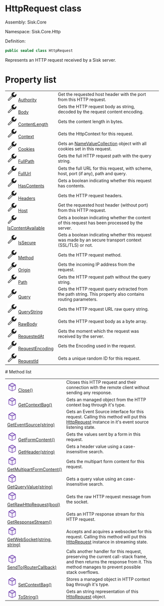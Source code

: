 <!--

Copyrights 2023 Sisk Framework - CypherPotato
Published under MIT license

!!! DO NOT EDIT THIS FILE !!!
This file was generated by a tool in the Sisk package. To edit the information in this documentation,
edit the XML documentation present in the Sisk source code.

-->

# HttpRequest class
Assembly: Sisk.Core

Namespace: Sisk.Core.Http

Definition:

```cs
public sealed class HttpRequest
```

Represents an HTTP request received by a Sisk server.

# Property list
<table>
    <tbody>
<tr>
    <td width="33%">
        <img class="icon" src="/assets/img/icons/property.svg">
        <a href="/read?q=/contents/spec/Sisk.Core.Http.HttpRequest.Authority.md">
            Authority
        </a>
    </td>
    <td>
        Get the requested host header with the port from this HTTP request.
    <td>
</tr>
<tr>
    <td width="33%">
        <img class="icon" src="/assets/img/icons/property.svg">
        <a href="/read?q=/contents/spec/Sisk.Core.Http.HttpRequest.Body.md">
            Body
        </a>
    </td>
    <td>
        Gets the HTTP request body as string, decoded by the request content encoding.
    <td>
</tr>
<tr>
    <td width="33%">
        <img class="icon" src="/assets/img/icons/property.svg">
        <a href="/read?q=/contents/spec/Sisk.Core.Http.HttpRequest.ContentLength.md">
            ContentLength
        </a>
    </td>
    <td>
        Gets the content length in bytes.
    <td>
</tr>
<tr>
    <td width="33%">
        <img class="icon" src="/assets/img/icons/property.svg">
        <a href="/read?q=/contents/spec/Sisk.Core.Http.HttpRequest.Context.md">
            Context
        </a>
    </td>
    <td>
        Gets the HttpContext for this request.
    <td>
</tr>
<tr>
    <td width="33%">
        <img class="icon" src="/assets/img/icons/property.svg">
        <a href="/read?q=/contents/spec/Sisk.Core.Http.HttpRequest.Cookies.md">
            Cookies
        </a>
    </td>
    <td>
        Gets an <a href="https://learn.microsoft.com/en-us/dotnet/api/System.Collections.Specialized.NameValueCollection">NameValueCollection</a> object with all cookies set in this request.
    <td>
</tr>
<tr>
    <td width="33%">
        <img class="icon" src="/assets/img/icons/property.svg">
        <a href="/read?q=/contents/spec/Sisk.Core.Http.HttpRequest.FullPath.md">
            FullPath
        </a>
    </td>
    <td>
        Gets the full HTTP request path with the query string.
    <td>
</tr>
<tr>
    <td width="33%">
        <img class="icon" src="/assets/img/icons/property.svg">
        <a href="/read?q=/contents/spec/Sisk.Core.Http.HttpRequest.FullUrl.md">
            FullUrl
        </a>
    </td>
    <td>
        Gets the full URL for this request, with scheme, host, port (if any), path and query.
    <td>
</tr>
<tr>
    <td width="33%">
        <img class="icon" src="/assets/img/icons/property.svg">
        <a href="/read?q=/contents/spec/Sisk.Core.Http.HttpRequest.HasContents.md">
            HasContents
        </a>
    </td>
    <td>
        Gets a boolean indicating whether this request has contents.
    <td>
</tr>
<tr>
    <td width="33%">
        <img class="icon" src="/assets/img/icons/property.svg">
        <a href="/read?q=/contents/spec/Sisk.Core.Http.HttpRequest.Headers.md">
            Headers
        </a>
    </td>
    <td>
        Gets the HTTP request headers.
    <td>
</tr>
<tr>
    <td width="33%">
        <img class="icon" src="/assets/img/icons/property.svg">
        <a href="/read?q=/contents/spec/Sisk.Core.Http.HttpRequest.Host.md">
            Host
        </a>
    </td>
    <td>
        Get the requested host header (without port) from this HTTP request.
    <td>
</tr>
<tr>
    <td width="33%">
        <img class="icon" src="/assets/img/icons/property.svg">
        <a href="/read?q=/contents/spec/Sisk.Core.Http.HttpRequest.IsContentAvailable.md">
            IsContentAvailable
        </a>
    </td>
    <td>
        Gets a boolean indicating whether the content of this request has been processed by the server.
    <td>
</tr>
<tr>
    <td width="33%">
        <img class="icon" src="/assets/img/icons/property.svg">
        <a href="/read?q=/contents/spec/Sisk.Core.Http.HttpRequest.IsSecure.md">
            IsSecure
        </a>
    </td>
    <td>
        Gets a boolean indicating whether this request was made by an secure transport context (SSL/TLS) or not.
    <td>
</tr>
<tr>
    <td width="33%">
        <img class="icon" src="/assets/img/icons/property.svg">
        <a href="/read?q=/contents/spec/Sisk.Core.Http.HttpRequest.Method.md">
            Method
        </a>
    </td>
    <td>
        Gets the HTTP request method.
    <td>
</tr>
<tr>
    <td width="33%">
        <img class="icon" src="/assets/img/icons/property.svg">
        <a href="/read?q=/contents/spec/Sisk.Core.Http.HttpRequest.Origin.md">
            Origin
        </a>
    </td>
    <td>
        Gets the incoming IP address from the request.
    <td>
</tr>
<tr>
    <td width="33%">
        <img class="icon" src="/assets/img/icons/property.svg">
        <a href="/read?q=/contents/spec/Sisk.Core.Http.HttpRequest.Path.md">
            Path
        </a>
    </td>
    <td>
        Gets the HTTP request path without the query string.
    <td>
</tr>
<tr>
    <td width="33%">
        <img class="icon" src="/assets/img/icons/property.svg">
        <a href="/read?q=/contents/spec/Sisk.Core.Http.HttpRequest.Query.md">
            Query
        </a>
    </td>
    <td>
        Gets the HTTP request query extracted from the path string. This property also contains routing parameters.
    <td>
</tr>
<tr>
    <td width="33%">
        <img class="icon" src="/assets/img/icons/property.svg">
        <a href="/read?q=/contents/spec/Sisk.Core.Http.HttpRequest.QueryString.md">
            QueryString
        </a>
    </td>
    <td>
        Gets the HTTP request URL raw query string.
    <td>
</tr>
<tr>
    <td width="33%">
        <img class="icon" src="/assets/img/icons/property.svg">
        <a href="/read?q=/contents/spec/Sisk.Core.Http.HttpRequest.RawBody.md">
            RawBody
        </a>
    </td>
    <td>
        Gets the HTTP request body as a byte array.
    <td>
</tr>
<tr>
    <td width="33%">
        <img class="icon" src="/assets/img/icons/property.svg">
        <a href="/read?q=/contents/spec/Sisk.Core.Http.HttpRequest.RequestedAt.md">
            RequestedAt
        </a>
    </td>
    <td>
        Gets the moment which the request was received by the server.
    <td>
</tr>
<tr>
    <td width="33%">
        <img class="icon" src="/assets/img/icons/property.svg">
        <a href="/read?q=/contents/spec/Sisk.Core.Http.HttpRequest.RequestEncoding.md">
            RequestEncoding
        </a>
    </td>
    <td>
        Gets the Encoding used in the request.
    <td>
</tr>
<tr>
    <td width="33%">
        <img class="icon" src="/assets/img/icons/property.svg">
        <a href="/read?q=/contents/spec/Sisk.Core.Http.HttpRequest.RequestId.md">
            RequestId
        </a>
    </td>
    <td>
        Gets a unique random ID for this request.
    <td>
</tr>
    </tbody>
</table>
# Method list
<table>
    <tbody>
<tr>
    <td width="33%">
        <img class="icon" src="/assets/img/icons/method.svg">
        <a href="/read?q=/contents/spec/Sisk.Core.Http.HttpRequest.Close().md">
            Close()
        </a>
    </td>
    <td>
        Closes this HTTP request and their connection with the remote client without sending any response.
    <td>
</tr>
<tr>
    <td width="33%">
        <img class="icon" src="/assets/img/icons/method.svg">
        <a href="/read?q=/contents/spec/Sisk.Core.Http.HttpRequest.GetContextBag().md">
            GetContextBag()
        </a>
    </td>
    <td>
        Gets an managed object from the HTTP context bag through it's type.
    <td>
</tr>
<tr>
    <td width="33%">
        <img class="icon" src="/assets/img/icons/method.svg">
        <a href="/read?q=/contents/spec/Sisk.Core.Http.HttpRequest.GetEventSource(string).md">
            GetEventSource(string)
        </a>
    </td>
    <td>
        Gets an Event Source interface for this request. Calling this method will put this <a href="/read?q=/contents/spec/Sisk.Core.Http.HttpRequest.md">HttpRequest</a> instance in it's event source listening state.
    <td>
</tr>
<tr>
    <td width="33%">
        <img class="icon" src="/assets/img/icons/method.svg">
        <a href="/read?q=/contents/spec/Sisk.Core.Http.HttpRequest.GetFormContent().md">
            GetFormContent()
        </a>
    </td>
    <td>
        Gets the values sent by a form in this request.
    <td>
</tr>
<tr>
    <td width="33%">
        <img class="icon" src="/assets/img/icons/method.svg">
        <a href="/read?q=/contents/spec/Sisk.Core.Http.HttpRequest.GetHeader(string).md">
            GetHeader(string)
        </a>
    </td>
    <td>
        Gets a header value using a case-insensitive search.
    <td>
</tr>
<tr>
    <td width="33%">
        <img class="icon" src="/assets/img/icons/method.svg">
        <a href="/read?q=/contents/spec/Sisk.Core.Http.HttpRequest.GetMultipartFormContent().md">
            GetMultipartFormContent()
        </a>
    </td>
    <td>
        Gets the multipart form content for this request.
    <td>
</tr>
<tr>
    <td width="33%">
        <img class="icon" src="/assets/img/icons/method.svg">
        <a href="/read?q=/contents/spec/Sisk.Core.Http.HttpRequest.GetQueryValue(string).md">
            GetQueryValue(string)
        </a>
    </td>
    <td>
        Gets a query value using an case-insensitive search.
    <td>
</tr>
<tr>
    <td width="33%">
        <img class="icon" src="/assets/img/icons/method.svg">
        <a href="/read?q=/contents/spec/Sisk.Core.Http.HttpRequest.GetRawHttpRequest(bool).md">
            GetRawHttpRequest(bool)
        </a>
    </td>
    <td>
        Gets the raw HTTP request message from the socket.
    <td>
</tr>
<tr>
    <td width="33%">
        <img class="icon" src="/assets/img/icons/method.svg">
        <a href="/read?q=/contents/spec/Sisk.Core.Http.HttpRequest.GetResponseStream().md">
            GetResponseStream()
        </a>
    </td>
    <td>
        Gets an HTTP response stream for this HTTP request.
    <td>
</tr>
<tr>
    <td width="33%">
        <img class="icon" src="/assets/img/icons/method.svg">
        <a href="/read?q=/contents/spec/Sisk.Core.Http.HttpRequest.GetWebSocket(string-string).md">
            GetWebSocket(string, string)
        </a>
    </td>
    <td>
        Accepts and acquires a websocket for this request. Calling this method will put this <a href="/read?q=/contents/spec/Sisk.Core.Http.HttpRequest.md">HttpRequest</a> instance in streaming state.
    <td>
</tr>
<tr>
    <td width="33%">
        <img class="icon" src="/assets/img/icons/method.svg">
        <a href="/read?q=/contents/spec/Sisk.Core.Http.HttpRequest.SendTo(RouterCallback).md">
            SendTo(RouterCallback)
        </a>
    </td>
    <td>
        Calls another handler for this request, preserving the current call-stack frame, and then returns the response from it. This method manages to prevent possible stack overflows.
    <td>
</tr>
<tr>
    <td width="33%">
        <img class="icon" src="/assets/img/icons/method.svg">
        <a href="/read?q=/contents/spec/Sisk.Core.Http.HttpRequest.SetContextBag().md">
            SetContextBag()
        </a>
    </td>
    <td>
        Stores a managed object in HTTP context bag through it's type.
    <td>
</tr>
<tr>
    <td width="33%">
        <img class="icon" src="/assets/img/icons/method.svg">
        <a href="/read?q=/contents/spec/Sisk.Core.Http.HttpRequest.ToString().md">
            ToString()
        </a>
    </td>
    <td>
        Gets an string representation of this <a href="/read?q=/contents/spec/Sisk.Core.Http.HttpRequest.md">HttpRequest</a> object.
    <td>
</tr>
    </tbody>
</table>

